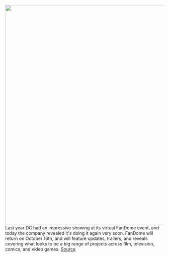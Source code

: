 <img src='https://cdn.vox-cdn.com/thumbor/PHPXmgKjQYxtyiECMiXfIZuwoPA=/0x0:3170x1350/1200x800/filters:focal(1332x422:1838x928)/cdn.vox-cdn.com/uploads/chorus_image/image/69797732/rev_1_TBM_TRL_003_High_Res_JPEG.0.jpeg' width='700px' /><br/>
Last year DC had an impressive showing at its virtual FanDome event, and today the company revealed it's doing it again very soon. FanDome will return on October 16th, and will feature updates, trailers, and reveals covering what looks to be a big range of projects across film, television, comics, and video games.
<a href='https://www.theverge.com/2021/8/31/22650092/dc-fandome-2021-date-batman-gotham-knights-sandman-fortnite'> Source <a/>
